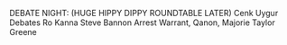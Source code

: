 DEBATE NIGHT: (HUGE HIPPY DIPPY ROUNDTABLE LATER) Cenk Uygur Debates Ro Kanna Steve Bannon Arrest Warrant, Qanon, Majorie Taylor Greene
